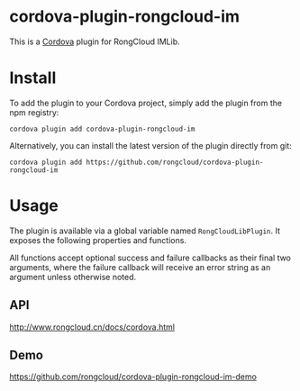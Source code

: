 # cordova-plugin-rongcloud-im

This is a [Cordova](http://cordova.apache.org/) plugin for RongCloud IMLib.

# Install

To add the plugin to your Cordova project, simply add the plugin from the npm registry:

    cordova plugin add cordova-plugin-rongcloud-im

Alternatively, you can install the latest version of the plugin directly from git:

    cordova plugin add https://github.com/rongcloud/cordova-plugin-rongcloud-im

# Usage

The plugin is available via a global variable named `RongCloudLibPlugin`. It exposes the following properties and functions.

All functions accept optional success and failure callbacks as their final two arguments, where the failure callback will receive an error string as an argument unless otherwise noted.

## API

http://www.rongcloud.cn/docs/cordova.html

## Demo

https://github.com/rongcloud/cordova-plugin-rongcloud-im-demo
